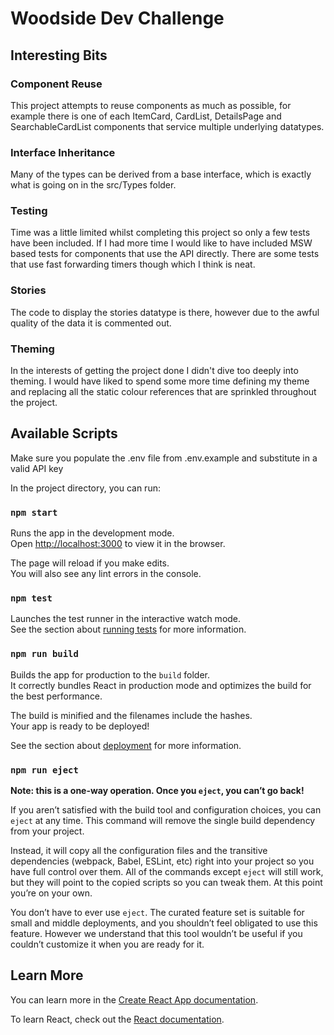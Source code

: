 #  Woodside Dev Challenge

## Interesting Bits

### Component Reuse
This project attempts to reuse components as much as possible, for example there is one of each 
ItemCard, CardList, DetailsPage and SearchableCardList components that service multiple underlying 
datatypes.

### Interface Inheritance
Many of the types can be derived from a base interface, which is exactly what is going on in the src/Types 
folder.

### Testing
Time was a little limited whilst completing this project so only a few tests have been included. If I had
more time I would like to have included MSW based tests for components that use the API directly. There are
some tests that use fast forwarding timers though which I think is neat.

### Stories
The code to display the stories datatype is there, however due to the awful quality of the data
it is commented out.

### Theming
In the interests of getting the project done I didn't dive too deeply into theming. I would have
liked to spend some more time defining my theme and replacing all the static colour references 
that are sprinkled throughout the project.

## Available Scripts

Make sure you populate the .env file from .env.example and substitute in a valid API key

In the project directory, you can run:

### `npm start`

Runs the app in the development mode.\
Open [http://localhost:3000](http://localhost:3000) to view it in the browser.

The page will reload if you make edits.\
You will also see any lint errors in the console.

### `npm test`

Launches the test runner in the interactive watch mode.\
See the section about [running tests](https://facebook.github.io/create-react-app/docs/running-tests) for more information.

### `npm run build`

Builds the app for production to the `build` folder.\
It correctly bundles React in production mode and optimizes the build for the best performance.

The build is minified and the filenames include the hashes.\
Your app is ready to be deployed!

See the section about [deployment](https://facebook.github.io/create-react-app/docs/deployment) for more information.

### `npm run eject`

**Note: this is a one-way operation. Once you `eject`, you can’t go back!**

If you aren’t satisfied with the build tool and configuration choices, you can `eject` at any time. This command will remove the single build dependency from your project.

Instead, it will copy all the configuration files and the transitive dependencies (webpack, Babel, ESLint, etc) right into your project so you have full control over them. All of the commands except `eject` will still work, but they will point to the copied scripts so you can tweak them. At this point you’re on your own.

You don’t have to ever use `eject`. The curated feature set is suitable for small and middle deployments, and you shouldn’t feel obligated to use this feature. However we understand that this tool wouldn’t be useful if you couldn’t customize it when you are ready for it.

## Learn More

You can learn more in the [Create React App documentation](https://facebook.github.io/create-react-app/docs/getting-started).

To learn React, check out the [React documentation](https://reactjs.org/).
